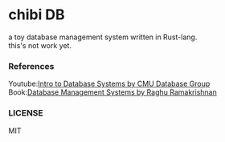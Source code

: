 # chibi DB
a toy database management system written in Rust-lang.  
this's not work yet.

### References
Youtube:[Intro to Database Systems by CMU Database Group](https://www.youtube.com/watch?v=oeYBdghaIjc&list=PLSE8ODhjZXjbohkNBWQs_otTrBTrjyohi)  
Book:[Database Management Systems by Raghu Ramakrishnan](https://www.amazon.com/Database-Management-Systems-Raghu-Ramakrishnan/dp/0072465638)
### LICENSE
MIT